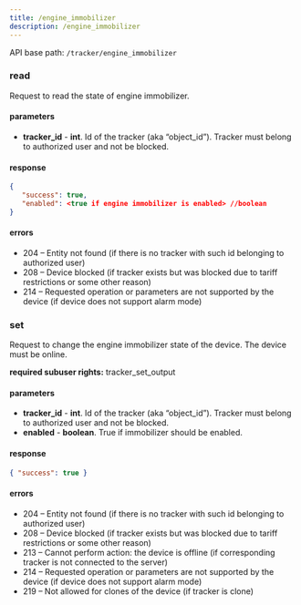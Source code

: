 ```yaml
---
title: /engine_immobilizer
description: /engine_immobilizer
---
```


API base path: `/tracker/engine_immobilizer`

### read
Request to read the state of engine immobilizer.

#### parameters
* **tracker_id** - **int**. Id of the tracker (aka “object_id”). Tracker must belong to authorized user and not be blocked.

#### response
```json
{
   "success": true,
   "enabled": <true if engine immobilizer is enabled> //boolean
}
```

#### errors
*   204 – Entity not found (if there is no tracker with such id belonging to authorized user)
*   208 – Device blocked (if tracker exists but was blocked due to tariff restrictions or some other reason)
*   214 – Requested operation or parameters are not supported by the device (if device does not support alarm mode)

### set
Request to change the engine immobilizer state of the device. The device must be online.

**required subuser rights:** tracker_set_output

#### parameters
* **tracker_id** - **int**. Id of the tracker (aka “object_id”). Tracker must belong to authorized user and not be blocked.
* **enabled** - **boolean**. True if immobilizer should be enabled.

#### response

```json
{ "success": true }
```

#### errors
*   204 – Entity not found (if there is no tracker with such id belonging to authorized user)
*   208 – Device blocked (if tracker exists but was blocked due to tariff restrictions or some other reason)
*   213 – Cannot perform action: the device is offline (if corresponding tracker is not connected to the server)
*   214 – Requested operation or parameters are not supported by the device (if device does not support alarm mode)
*   219 – Not allowed for clones of the device (if tracker is clone)

